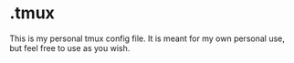 # .tmux

This is my personal tmux config file. It is meant for my own personal use, but feel free to use as you wish.
